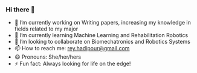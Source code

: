 ### Hi there 👋

- 🔭 I’m currently working on Writing papers, increasing my knowledge in fields related to my major
- 🌱 I’m currently learning Machine Learning and Rehabilitation Robotics
- 👯 I’m looking to collaborate on Biomechatronics and Robotics Systems
- 📫 How to reach me: rey.hadipour@gmail.com
- 😄 Pronouns: She/her/hers
- ⚡ Fun fact: Always looking for life on the edge!
